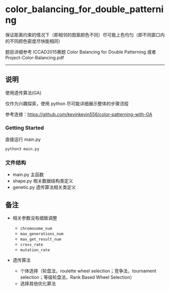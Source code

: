 # color_balancing_for_double_patterning

保证距离约束的情况下（即相邻的图案颜色不同）尽可能上色均匀（即不同窗口内的不同颜色密度尽快能相同）

题目详细参考 ICCAD2015赛题 Color Balancing for Double Patterning 或者 Project-Color-Balancing.pdf

---

## 说明

使用遗传算法(GA)

仅作为兴趣探索，使用 python 尽可能详细展示整体的步骤流程

参考连接：https://github.com/kevinkevin556/color-patterning-with-GA

### Getting Started

直接运行 main.py
    
    python3 main.py

### 文件结构

* main.py    主函数
* shape.py   相关数据结构类定义
* genetic.py 遗传算法相关类定义

## 备注

* 相关参数没有细致调整 

  * `chromosome_num` 
  * `max_generations_num`
  * `max_get_result_num`
  * `cross_rate`
  * `mutation_rate`
  

* 遗传算法
  
  * 个体选择（轮盘法，roulette wheel selection；竞争法，tournament selection；等级轮盘法，Rank Based Wheel Selection）
  * 选择其他优化算法
